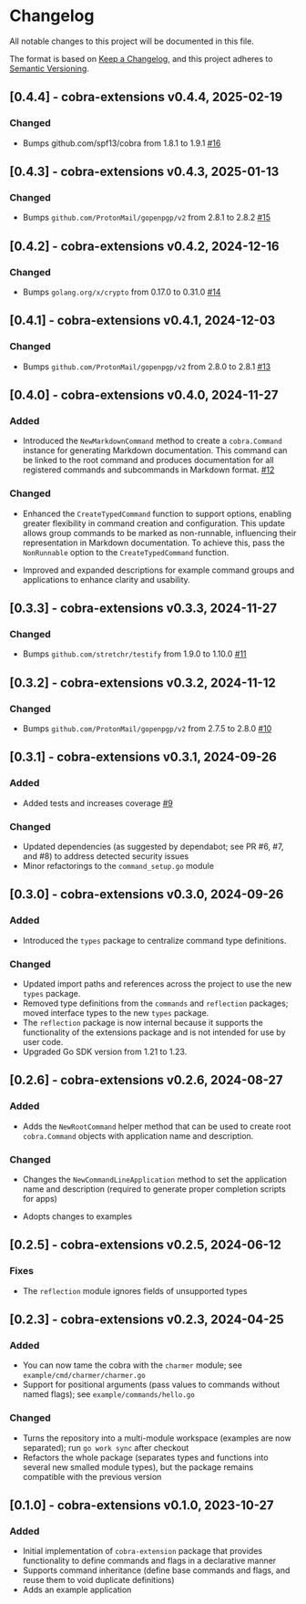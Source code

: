 # Changelog

All notable changes to this project will be documented in this file.

The format is based on [Keep a Changelog](https://keepachangelog.com/en/1.1.0/),
and this project adheres to [Semantic Versioning](https://semver.org/spec/v2.0.0.html).

## [0.4.4] - cobra-extensions v0.4.4, 2025-02-19

### Changed

* Bumps github.com/spf13/cobra from 1.8.1 to 1.9.1 [#16](https://github.com/matzefriedrich/cobra-extensions/pull/16)


## [0.4.3] - cobra-extensions v0.4.3, 2025-01-13

### Changed

* Bumps `github.com/ProtonMail/gopenpgp/v2` from 2.8.1 to 2.8.2 [#15](https://github.com/matzefriedrich/cobra-extensions/pull/15)


## [0.4.2] - cobra-extensions v0.4.2, 2024-12-16

### Changed

* Bumps `golang.org/x/crypto` from 0.17.0 to 0.31.0 [#14](https://github.com/matzefriedrich/cobra-extensions/pull/14)


## [0.4.1] - cobra-extensions v0.4.1, 2024-12-03

### Changed

* Bumps `github.com/ProtonMail/gopenpgp/v2` from 2.8.0 to 2.8.1 [#13](https://github.com/matzefriedrich/cobra-extensions/pull/13)


## [0.4.0] - cobra-extensions v0.4.0, 2024-11-27

### Added

* Introduced the `NewMarkdownCommand` method to create a `cobra.Command` instance for generating Markdown documentation. This command can be linked to the root command and produces documentation for all registered commands and subcommands in Markdown format. [#12](https://github.com/matzefriedrich/cobra-extensions/pull/12)

### Changed

* Enhanced the `CreateTypedCommand` function to support options, enabling greater flexibility in command creation and configuration. This update allows group commands to be marked as non-runnable, influencing their representation in Markdown documentation. To achieve this, pass the `NonRunnable` option to the `CreateTypedCommand` function.

* Improved and expanded descriptions for example command groups and applications to enhance clarity and usability.


## [0.3.3] - cobra-extensions v0.3.3, 2024-11-27

### Changed

* Bumps `github.com/stretchr/testify` from 1.9.0 to 1.10.0 [#11](https://github.com/matzefriedrich/cobra-extensions/pull/11)


## [0.3.2] - cobra-extensions v0.3.2, 2024-11-12

### Changed

* Bumps `github.com/ProtonMail/gopenpgp/v2` from 2.7.5 to 2.8.0 [#10](https://github.com/matzefriedrich/cobra-extensions/pull/10)


## [0.3.1] - cobra-extensions v0.3.1, 2024-09-26

### Added

* Added tests and increases coverage [#9](https://github.com/matzefriedrich/cobra-extensions/pull/9)

### Changed

* Updated dependencies (as suggested by dependabot; see PR #6, #7, and #8) to address detected security issues
* Minor refactorings to the `command_setup.go` module


## [0.3.0] - cobra-extensions v0.3.0, 2024-09-26

### Added

* Introduced the `types` package to centralize command type definitions.

### Changed

* Updated import paths and references across the project to use the new `types` package.
* Removed type definitions from the `commands` and `reflection` packages; moved interface types to the new `types` package.
* The `reflection` package is now internal because it supports the functionality of the extensions package and is not intended for use by user code.
* Upgraded Go SDK version from 1.21 to 1.23.


## [0.2.6] - cobra-extensions v0.2.6, 2024-08-27

### Added

- Adds the `NewRootCommand` helper method that can be used to create root `cobra.Command` objects with application name and description.

### Changed

- Changes the `NewCommandLineApplication` method to set the application name and description (required to generate proper completion scripts for apps)

- Adopts changes to examples


## [0.2.5] - cobra-extensions v0.2.5, 2024-06-12

### Fixes

- The `reflection` module ignores fields of unsupported types


## [0.2.3] - cobra-extensions v0.2.3, 2024-04-25

### Added

- You can now tame the cobra with the `charmer` module; see `example/cmd/charmer/charmer.go`
- Support for positional arguments (pass values to commands without named flags); see `example/commands/hello.go`

### Changed

- Turns the repository into a multi-module workspace (examples are now separated); run `go work sync` after checkout
- Refactors the whole package (separates types and functions into several new smalled module types), but the package remains compatible with the previous version


## [0.1.0] - cobra-extensions v0.1.0, 2023-10-27

### Added 

- Initial implementation of `cobra-extension` package that provides functionality to define commands and flags in a declarative manner
- Supports command inheritance (define base commands and flags, and reuse them to void duplicate definitions)
- Adds an example application